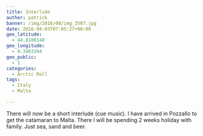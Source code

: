 ```yaml
---
title: Interlude
author: patrick
banner: /img/2016/08/img_3507.jpg
date: 2016-08-03T07:05:27+00:00
geo_latitude:
  - 44.8106148
geo_longitude:
  - 9.3403394
geo_public:
  - 1
categories:
  - Arctic Roll
tags:
  - Italy
  - Malta

---
```

There will now be a short interlude (cue music). I have arrived in Pozzallo to get the catamaran to Malta. There I will be spending 2 weeks holiday with family. Just sea, sand and beer.
